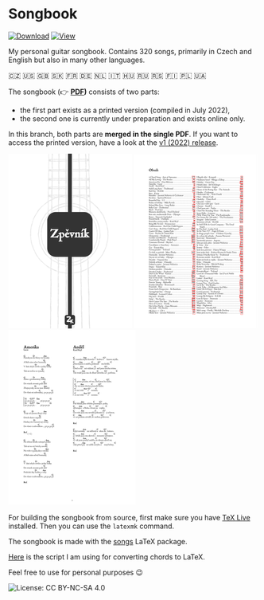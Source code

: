 # Songbook

[![Download](https://img.shields.io/badge/Download-PDF-00665C)](https://github.com/kasnerz/songbook/raw/master/songbook.pdf) [![View](https://img.shields.io/badge/View-Overleaf-138A07)](https://www.overleaf.com/read/vhgxgnvpfyqv#86a034)

My personal guitar songbook. Contains 320 songs, primarily in Czech and English but also in many other languages.

:czech_republic: :us: :uk: :slovakia: :fr: :de: :netherlands: :it: :hungary: :ru: :serbia: :finland: :poland: :ukraine:

The songbook (👉️ **[PDF](https://github.com/kasnerz/songbook/raw/master/songbook.pdf))** consists of two parts: 
- the first part exists as a printed version (compiled in July 2022),
- the second one is currently under preparation and exists online only.

In this branch, both parts are **merged in the single PDF**. If you want to access the printed version, have a look at the [v1 (2022) release](https://github.com/kasnerz/songbook/releases/tag/version-1).


![cover](img/cover.png) ![index](img/index.png) ![index](img/page.png)


For building the songbook from source, first make sure you have [TeX Live](https://www.tug.org/texlive/) installed. Then you can use the `latexmk` command.

The songbook is made with the [songs](http://songs.sourceforge.net) LaTeX package. 

[Here](https://github.com/kasnerz/chords2latex) is the script I am using for converting chords to LaTeX.


Feel free to use for personal purposes :wink:

![License: CC BY-NC-SA 4.0](https://licensebuttons.net/l/by-nc-sa/4.0/80x15.png)

